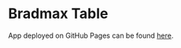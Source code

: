 # Bradmax Table

App deployed on GitHub Pages can be found [here](https://pchabros.github.io/bradmax-table/).
